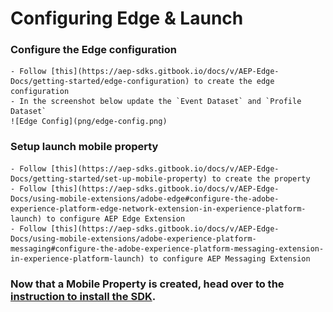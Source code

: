 #  Configuring Edge & Launch

### Configure the Edge configuration
    - Follow [this](https://aep-sdks.gitbook.io/docs/v/AEP-Edge-Docs/getting-started/edge-configuration) to create the edge configuration 
    - In the screenshot below update the `Event Dataset` and `Profile Dataset`
    ![Edge Config](png/edge-config.png)
### Setup launch mobile property
    - Follow [this](https://aep-sdks.gitbook.io/docs/v/AEP-Edge-Docs/getting-started/set-up-mobile-property) to create the property
    - Follow [this](https://aep-sdks.gitbook.io/docs/v/AEP-Edge-Docs/using-mobile-extensions/adobe-edge#configure-the-adobe-experience-platform-edge-network-extension-in-experience-platform-launch) to configure AEP Edge Extension 
    - Follow [this](https://aep-sdks.gitbook.io/docs/v/AEP-Edge-Docs/using-mobile-extensions/adobe-experience-platform-messaging#configure-the-adobe-experience-platform-messaging-extension-in-experience-platform-launch) to configure AEP Messaging Extension
### Now that a Mobile Property is created, head over to the [instruction to install the SDK](../Documentation/SetupSDK.md).
